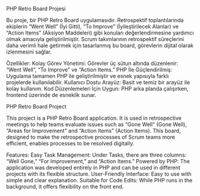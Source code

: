 PHP Retro Board Projesi

Bu proje, bir PHP Retro Board uygulamasıdır. Retrospektif toplantılarında ekiplerin “Went Well” (İyi Gitti), “To Improve” (İyileştirilecek Alanlar) ve “Action Items” (Aksiyon Maddeleri) gibi konuları değerlendirmesine yardımcı olmak amacıyla geliştirilmiştir. Scrum takımlarının retrospektif süreçlerini daha verimli hale getirmek için tasarlanmış bu board, görevlerin dijital olarak izlenmesini sağlar.

Özellikler:
Kolay Görev Yönetimi: Görevler üç sütun altında düzenlenir: “Went Well”, “To Improve” ve “Action Items.”
PHP İle Güçlendirilmiş: Uygulama tamamen PHP ile geliştirilmiştir ve esnek yapısıyla farklı projelerde kullanılabilir.
Kullanıcı Dostu Arayüz: Basit ve temiz bir arayüz ile kolay kullanım.
Kod Düzenlemeleri İçin Uygun: PHP arka planda çalışırken, frontend üzerinde de esneklik sunar.


PHP Retro Board Project

This project is a PHP Retro Board application. It is used in retrospective meetings to help teams evaluate issues such as “Gone Well” (Gone Well), “Areas for Improvement” and “Action Items” (Action Items). This board, designed to make the retrospective processes of Scrum teams more efficient, enables processes to be resolved digitally.

Features:
Easy Task Management: Under Tasks, there are three columns: “Well Gone,” “For Improvement,” and “Action Items.”
Powered by PHP: The application was developed entirely in PHP and can be used in different projects with its flexible structure.
User-Friendly Interface: Easy to use with simple and clear explanation.
Suitable for Code Edits: While PHP runs in the background, it offers flexibility on the front end.
